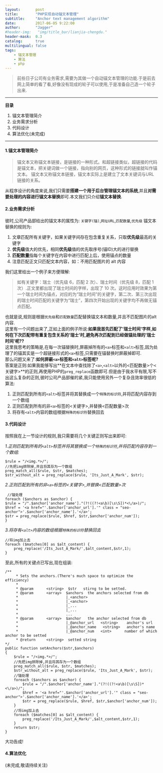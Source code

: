 ```yaml
---
layout:       post
title:        "PHP实现自动锚文本管理"
subtitle:     "Anchor text management algorithm"
date:         2017-06-05 9:22:00
author:       "Jagger"
#header-img:   "img/title_bar/lianjia-chengdu."
header-mask:  0.3
catalog:      true
multilingual: false
tags:
    - 锚文本管理
    - 算法
    - php
---
```



>前些日子公司有业务需求,需要为其做一个自动锚文本管理的功能.于是前去网上简单的看了看,好像没有现成的轮子可以使用,于是准备自己造一个轮子出来.

***

**目录**
1. 锚文本管理简介
2. 业务需求分析
3. 代码设计
4. 算法优化(未完成)

***

#### 1.锚文本管理简介

>锚文本又称锚文本链接，是链接的一种形式。和超链接类似，超链接的代码是锚文本，把关键词做一个链接，指向别的网页，这种形式的链接就叫作锚文本。
锚文本又称锚文本链接，锚文本实际上是建立了文本关键词与URL链接的关系。

从程序设计的角度来说,我们只需要**搭建一个用于后台管理锚文本的系统**,并且**对需要处理的内容进行锚文本替换**即可.本文我们只介绍**锚文本替换**.

#### 2.业务需求分析
彼时,公司产品部给出的锚文本的属性为:
`关键字(锚)`,`网址URL`,`匹配数量`,`优先级`
锚文本替换的规则为:

1. 文章匹配所有关键字，如果关键字间存在包含重复关系，只取**优先级**最高的关键字
2. **优先级**值大的优先，相同**优先级**值的优先取序号(锚ID)大的进行替换
3. **匹配数量**指每个关键字在内容中进行匹配上后，使用锚点的数量
4. 注意匹配正文只匹配文本内容，如：不用匹配图片的 alt 内容

我们这里给出一个例子来方便理解:

>如有关键字：瑞士（优先级 6，匹配 2 次）、瑞士时间（优先级 8，匹配 1 次）.正文里都出现了瑞士时间的字样，出现了 10 次。这时应用时效果为第一个瑞士时间为锚点，对应的为“瑞士时间”的关键字，第二次、第三次出现的瑞士时间匹配的关键字为“瑞士”，第四次开始出现的关键字均不再做无锚点匹配。

也就是说,规则是根据`优先级`和`匹配数量`匹配替换锚文本和数量,并且不匹配图片的alt内容.  
这里有一个问题出来了,正如上面的例子所说:**如果我首先匹配了'瑞士时间'字样,如何在下次匹配带有重复包含关系的'瑞士'时,避免再次匹配到已经做锚处理的'瑞士时间'呢??**  
这里我思考的策略是,在每一次锚替换时,屏蔽掉所有的`<a>`标签和`<alt>`标签,因为处理了的锚其实是一个超链接形式的`<a>`标签,只需要在锚替换时屏蔽掉即可.  
那么问题又来了:**如何屏蔽`<a>`标签和`<alt>`标签呢?**  
答案是正则:如果我能够写出**在文本中查找除了`<a>`,`<alt>`以外的<匹配数量>个<关键字>**的正则,再使用PHP的`preg_replace`函数即可.但是由于我水平有限,写不出这么复杂的正则,彼时公司产品部催的紧,我只能使用另外一个复杂且效率很低的算法:

1. 正则匹配到所有的`<alt>`标签并将其替换成一个`特殊的标识符`,并将匹配内容存到一个数组
2. 正则匹配到所有的非`<a>`标签的<关键字>,并替换<匹配数量>次
3. 将存有`<alt>`内容的数组根据`特殊的标识符`替换回去

#### 3.代码设计
按照我在上一节设计的规则,我只需要将几个关键正则写出来即可:

*1.正则匹配到所有的`<alt>`标签并将其替换成一个`特殊的标识符`,并将匹配内容存到一个数组:*

    $rule = "/<img.*>/";
    //先把img排除掉,并且将其存为一个数组
    preg_match_all($rule, $str, $matches);
    $str_without_alt = preg_replace($rule, 'Its_Just_A_Mark', $str);

*2.正则匹配到所有的非`<a>`标签的<关键字>,并替换<匹配数量>次*

     //锚处理
    foreach ($anchors as $anchor) {
    $rule = "/".$anchor['anchor_name']."(?!((?!<a\b)[\s\S])*<\/a>)/";
    $href = '<a href="'.$anchor['anchor_url'].'" class = "seo-anchor">'.$anchor['anchor_name'].'</a>';
    $str = preg_replace($rule, $href, $str,$anchor['anchor_num']);
    }

*3.将存有`<alt>`内容的数组根据`特殊的标识符`替换回去*

    //将img加上去
    foreach ($matches[0] as $alt_content) {
	    preg_replace('/Its_Just_A_Mark/',$alt_content,$str,1);
    }

至此,所有的关键点已写出,现在组装:

    /**
		 * Sets the anchors.(There's much space to optimize the efficiency)
		 *
		 * @param      <string>  $str   stirng to be setted.
		 * @param      <array>  $anchors  the anchors selected from db
		 *                      |_<anchor>
		 *                      |_<anchor>
		 *                      |_...
		 *                      |_...
		 *                      ...
		 * @param      <array> 	$anchor   the anchor selected from db
		 *                      |_@anchor_url	<string>	anchor's url
		 *                      |_@anchor_name   <string>	anchor's name
		 *                      |_@anchor_num	<int>	   number of which anchor to be setted
		 * @return     <string>  setted string
	*/
	public function setAnchors($str,$anchors)
	{
		$rule = "/<img.*>/";
		//先把img排除掉,并且将其存为一个数组
		preg_match_all($rule, $str, $matches);
		$str_without_alt = preg_replace($rule, 'Its_Just_A_Mark', $str);
		//锚处理
		foreach ($anchors as $anchor) {
			$rule = "/".$anchor['anchor_name']."(?!((?!<a\b)[\s\S])*<\/a>)/";
			$href = '<a href="'.$anchor['anchor_url'].'" class = "seo-anchor">'.$anchor['anchor_name'].'</a>';
			$str = preg_replace($rule, $href, $str,$anchor['anchor_num']);
		}
		//将img加上去
		foreach ($matches[0] as $alt_content) {
			preg_replace('/Its_Just_A_Mark/',$alt_content,$str,1);
		}
		return $str;
	}

大功告成!


#### 4.算法优化
(未完成,敬请持续关注)
